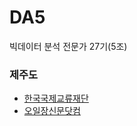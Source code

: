 # DA5
빅데이터 분석 전문가 27기(5조)
### 제주도
- [한국국제교류재단](http://www.kf.or.kr/?menuno=3301)
- [오일장신문닷컴](https://www.jejuall.com/CMain)  
